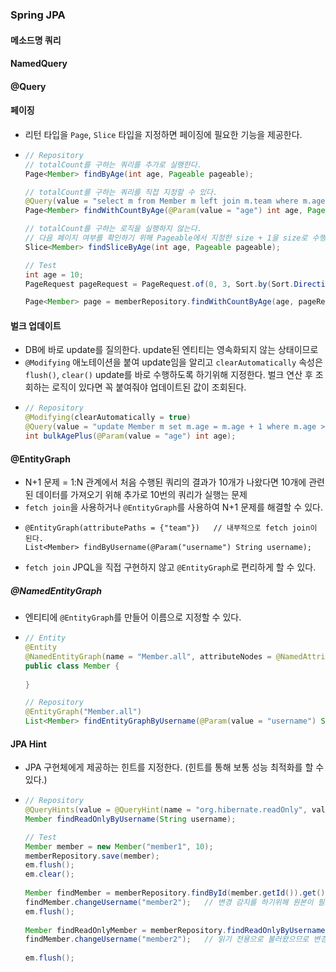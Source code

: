 ### Spring JPA

#### 메소드명 쿼리

#### NamedQuery

#### @Query

#### 페이징
- 리턴 타입을 `Page`, `Slice` 타입을 지정하면 페이징에 필요한 기능을 제공한다.
- ```java
  // Repository
  // totalCount를 구하는 쿼리를 추가로 실행한다.
  Page<Member> findByAge(int age, Pageable pageable);

  // totalCount를 구하는 쿼리를 직접 지정할 수 있다.
  @Query(value = "select m from Member m left join m.team where m.age = :age", countQuery = "select count(m) from Member m")
  Page<Member> findWithCountByAge(@Param(value = "age") int age, Pageable pageable);

  // totalCount를 구하는 로직을 실행하지 않는다.
  // 다음 페이지 여부를 확인하기 위해 Pageable에서 지정한 size + 1을 size로 수행한다.
  Slice<Member> findSliceByAge(int age, Pageable pageable);    
  
  // Test
  int age = 10;
  PageRequest pageRequest = PageRequest.of(0, 3, Sort.by(Sort.Direction.DESC, "username")); // Pageable (page, limit, sort)를 지정한다.
  
  Page<Member> page = memberRepository.findWithCountByAge(age, pageRequest);
  ```

#### 벌크 업데이트
- DB에 바로 update를 질의한다. update된 엔티티는 영속화되지 않는 상태이므로
- `@Modifying` 애노테이션을 붙여 update임을 알리고 `clearAutomatically` 속성은 `flush()`, `clear()` update를 바로 수행하도록 하기위해 지정한다. 벌크 연산 후 조회하는 로직이 있다면 꼭 붙여줘야 업데이트된 값이 조회된다.
- ```java
  // Repository
  @Modifying(clearAutomatically = true)
  @Query(value = "update Member m set m.age = m.age + 1 where m.age >= :age")
  int bulkAgePlus(@Param(value = "age") int age);
  ```

#### @EntityGraph
- N+1 문제 = 1:N 관계에서 처음 수행된 쿼리의 결과가 10개가 나왔다면 10개에 관련된 데이터를 가져오기 위해 추가로 10번의 쿼리가 실행는 문제
- `fetch join`을 사용하거나 `@EntityGraph`를 사용하여 N+1 문제를 해결할 수 있다.
- ```
  @EntityGraph(attributePaths = {"team"})   // 내부적으로 fetch join이 된다.
  List<Member> findByUsername(@Param("username") String username);
  ```
- `fetch join` JPQL을 직접 구현하지 않고 `@EntityGraph`로 편리하게 할 수 있다.
##### @NamedEntityGraph
- 엔티티에 `@EntityGraph`를 만들어 이름으로 지정할 수 있다.
- ```java
  // Entity
  @Entity
  @NamedEntityGraph(name = "Member.all", attributeNodes = @NamedAttributeNode("team"))
  public class Member {
    
  }
  
  // Repository
  @EntityGraph("Member.all")
  List<Member> findEntityGraphByUsername(@Param(value = "username") String username);
  ```
  
#### JPA Hint
- JPA 구현체에게 제공하는 힌트를 지정한다. (힌트를 통해 보통 성능 최적화를 할 수 있다.)
- ```java
  // Repository
  @QueryHints(value = @QueryHint(name = "org.hibernate.readOnly", value = "true")) // readOnly 힌트 제공
  Member findReadOnlyByUsername(String username);
  
  // Test
  Member member = new Member("member1", 10);
  memberRepository.save(member);
  em.flush();
  em.clear();
    
  Member findMember = memberRepository.findById(member.getId()).get();
  findMember.changeUsername("member2");   // 변경 감지를 하기위해 원본이 필요하고 그로인해 추가적이 메모리가 소요된다.
  em.flush();
    
  Member findReadOnlyMember = memberRepository.findReadOnlyByUsername("member1");
  findMember.changeUsername("member2");   // 읽기 전용으로 불러왔으므로 변경 감지가 일어나지 않는다.
    
  em.flush();
  ```